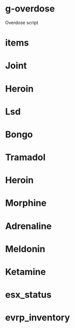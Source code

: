 # g-overdose
Overdose script

# items

# Joint
# Heroin

# Lsd
# Bongo
# Tramadol
# Heroin
# Morphine
# Adrenaline
# Meldonin
# Ketamine


# esx_status
# evrp_inventory

